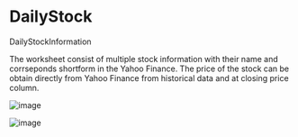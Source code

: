 # DailyStock
DailyStockInformation

The worksheet consist of multiple stock information with their name and corrseponds shortform in the Yahoo Finance.
The price of the stock can be obtain directly from Yahoo Finance from historical data and at closing price column.

![image](https://user-images.githubusercontent.com/65912073/145676224-64cecf67-f108-45d9-9a48-c9f0b98ebf02.png)


![image](https://user-images.githubusercontent.com/65912073/145676150-344e6300-38e9-4e04-8808-df6e26a58b82.png)
